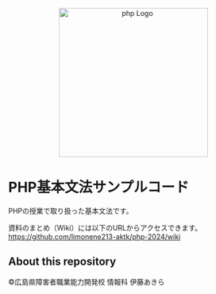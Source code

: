 <p align="center"><a target="_blank"><img src="https://upload.wikimedia.org/wikipedia/commons/2/27/PHP-logo.svg" width="300" alt="php Logo"></a></p>

# PHP基本文法サンプルコード
PHPの授業で取り扱った基本文法です。

資料のまとめ（Wiki）には以下のURLからアクセスできます。  
https://github.com/limonene213-aktk/php-2024/wiki

## About this repository
©広島県障害者職業能力開発校 情報科 伊藤あきら